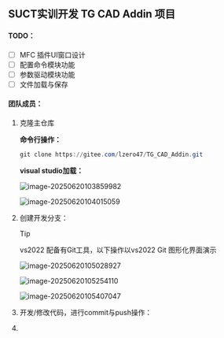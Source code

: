 ## SUCT实训开发 TG CAD Addin 项目

#### TODO：

- [ ] MFC 插件UI窗口设计
- [ ] 配置命令模块功能
- [ ] 参数驱动模块功能
- [ ] 文件加载与保存

#### 团队成员：

1. 克隆主仓库

   **命令行操作：**

   ```powershell
   git clone https://gitee.com/lzero47/TG_CAD_Addin.git
   ```

   **visual studio加载：**

   ![image-20250620103859982](C:\Users\ASUS\AppData\Roaming\Typora\typora-user-images\image-20250620103859982.png)

   ![image-20250620104015059](C:\Users\ASUS\AppData\Roaming\Typora\typora-user-images\image-20250620104015059.png)

2. 创建开发分支：

   > [!TIP]
   >
   > vs2022 配备有Git工具，以下操作以vs2022 Git 图形化界面演示

   ![image-20250620105028927](C:\Users\ASUS\AppData\Roaming\Typora\typora-user-images\image-20250620105028927.png) 

   ![image-20250620105254110](C:\Users\ASUS\AppData\Roaming\Typora\typora-user-images\image-20250620105254110.png) 

   ![image-20250620105407047](C:\Users\ASUS\AppData\Roaming\Typora\typora-user-images\image-20250620105407047.png) 

3. 开发/修改代码，进行commit与push操作：

   

4. 